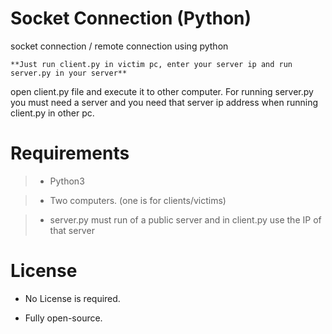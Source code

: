 # Socket Connection (Python)
socket connection / remote connection using python

```**Just run client.py in victim pc, enter your server ip and run server.py in your server** ```

open client.py file and execute it to other computer. For running server.py you must need a server and you need that server ip address when running client.py in other pc.

# Requirements
  > * Python3
  
  > * Two computers. (one is for clients/victims)
  
  > * server.py must run of a public server and in client.py use the IP of that server

# License
  * No License is required.
  
  * Fully open-source.
